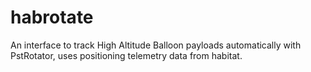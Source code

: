 habrotate
=========

An interface to track High Altitude Balloon payloads automatically with PstRotator, uses positioning telemetry data from habitat.